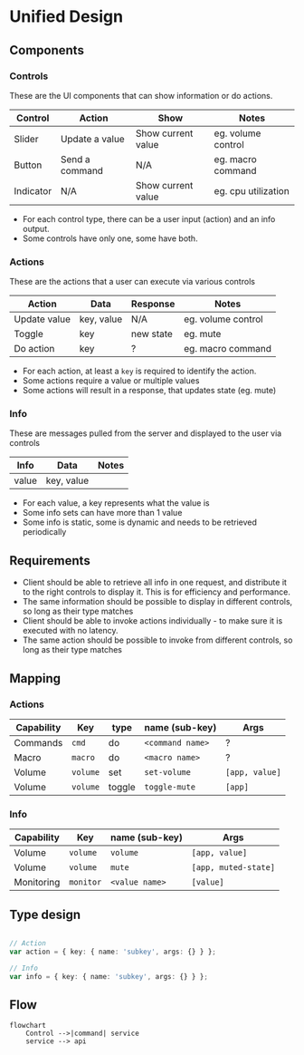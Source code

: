 # Unified Design

## Components

### Controls

These are the UI components that can show information or do actions.

| Control   | Action         | Show               | Notes               |
|-----------|----------------|--------------------|---------------------|
| Slider    | Update a value | Show current value | eg. volume control  |
| Button    | Send a command | N/A                | eg. macro command   |
| Indicator | N/A            | Show current value | eg. cpu utilization |

 - For each control type, there can be a user input (action) and an info output.
 - Some controls have only one, some have both.

### Actions

These are the actions that a user can execute via various controls

| Action       | Data       | Response  | Notes              |
|--------------|------------|-----------|--------------------|
| Update value | key, value | N/A       | eg. volume control |
| Toggle       | key        | new state | eg. mute           |
| Do action    | key        | ?         | eg. macro command  |

 - For each action, at least a `key` is required to identify the action.
 - Some actions require a value or multiple values
 - Some actions will result in a response, that updates state (eg. mute)

### Info

These are messages pulled from the server and displayed to the user via controls

| Info  | Data       | Notes |
|-------|------------|-------|
| value | key, value |       |

 - For each value, a key represents what the value is
 - Some info sets can have more than 1 value
 - Some info is static, some is dynamic and needs to be retrieved periodically

## Requirements

 - Client should be able to retrieve all info in one request, and distribute it to the right controls to display it. This is for efficiency and performance.
 - The same information should be possible to display in different controls, so long as their type matches
 - Client should be able to invoke actions individually - to make sure it is executed with no latency.
 - The same action should be possible to invoke from different controls, so long as their type matches

## Mapping

### Actions

| Capability | Key      | type   | name (sub-key)   | Args           |
|------------|----------|--------|------------------|----------------|
| Commands   | `cmd`    | do     | `<command name>` | ?              |
| Macro      | `macro`  | do     | `<macro name>`   | ?              |
| Volume     | `volume` | set    | `set-volume`     | `[app, value]` |
| Volume     | `volume` | toggle | `toggle-mute`    | `[app]`        |

### Info

| Capability | Key       | name (sub-key) | Args                 |
|------------|-----------|----------------|----------------------|
| Volume     | `volume`  | `volume`       | `[app, value]`       |
| Volume     | `volume`  | `mute`         | `[app, muted-state]` |
| Monitoring | `monitor` | `<value name>` | `[value]`            |

## Type design

```ts

// Action
var action = { key: { name: 'subkey', args: {} } };

// Info
var info = { key: { name: 'subkey', args: {} } };

```

## Flow

```mermaid
flowchart
    Control -->|command| service
    service --> api
    
```
